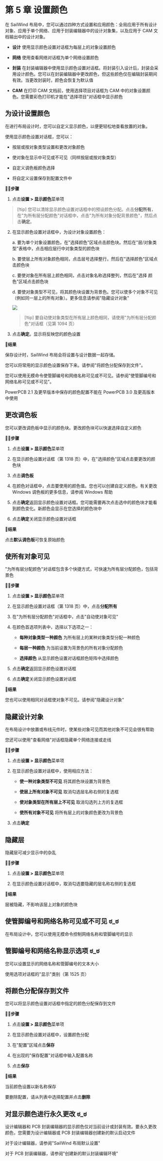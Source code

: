 # 第 5 章 设置颜色

在 SailWind 布局中，您可以通过四种方式设置和应用颜色：全局应用于所有设计对象、应用于单个网络、应用于封装编辑器中的设计对象集，以及应用于 CAM 文档输出中的设计对象。

- **设计** 使用显示颜色设置对话框为每层上的对象设置颜色

- **网络** 使用查看网络对话框为单个网络设置颜色

- **封装** 在封装编辑器中使用显示颜色设置对话框。将封装引入设计后，封装会采用设计颜色。您可以在封装编辑器中更改颜色，但这些颜色仅在编辑封装期间有效。当更改封装时，颜色会恢复为默认值

- **CAM** 在打印 CAM 文档前，使用选择项目对话框为 CAM 中的对象设置颜色。您需要彩色打印机才能在"选择项目"对话框中显示颜色

## 为设计设置颜色

在进行布局设计时，您可以自定义显示颜色，以便更轻松地查看放置的对象。

使用显示颜色设置对话框，您可以：

- 按层或按对象类型设置和更改对象颜色

- 使对象在显示中可见或不可见（同样按层或按对象类型）

- 自定义调色板颜色选择

- 将自定义设置保存到配置文件中

🏃‍♂️‍**步骤**

1. 点击**设置 > 显示颜色**菜单项


> [!tip] 您可以清除显示颜色设置对话框中的预设颜色分配。点击**分配所有**，在"为所有层分配颜色"对话框中，点击"为所有对象分配背景颜色"，然后点击**确定**。

2. 在显示颜色设置对话框中，为设计对象设置颜色：

    a. 要为单个对象设置颜色，在"选择颜色"区域点击颜色块。然后在"层/对象类型"表格中，点击相应层行中对象类型的颜色块

    b. 要使层上所有对象颜色相同，点击层号选择整行，然后在"选择颜色"区域点击颜色块

    c. 要使对象在所有层上颜色相同，点击对象名称选择整列，然后在"选择 颜色"区域点击颜色块

    d. 要使对象类型不可见，将其颜色块设置为背景色。您可以使多个对象不可见（例如同一层上的所有对象）。更多信息请参阅"隐藏设计对象"
    
      ![](/layout/guide/5/_page_1_Picture_12.jpeg)
    
      > [!tip] 要自动使对象类型在所有层上颜色相同，请使用"为所有层分配颜色"对话框（见第 1094 页）
    
3. 点击**确定**。显示将反映您的颜色设置

👀‍**结果**

保存设计时，SailWind 布局会将设置与设计数据一起存储。

您可以将常用的显示颜色设置保存下来。请参阅"将颜色分配保存到文件"。

您可以使用无模命令使管脚编号和网络名称可见或不可见。请参阅"使管脚编号和网络名称可见或不可见"。

PowerPCB 2.1 及更早版本中保存的颜色配置不能在 PowerPCB 3.0 及更高版本中使用

## 更改调色板

您可以更改调色板中显示的颜色块。更改颜色块可以快速选择自定义颜色

🏃‍♂️‍**步骤**

1. 点击**设置 > 显示颜色**菜单项

2. 在显示颜色设置对话框（第 1318 页）中，在"选择颜色"区域点击要更改的颜色块

3. 点击**调色板**

4. 在颜色对话框中，点击要使用的颜色值。您也可以创建自定义颜色。有关更改 Windows 调色板的更多信息，请参阅 Windows 帮助

5. 点击**确定**返回显示颜色设置对话框。您可能需要再次点击选中的颜色块才能看到颜色变化。新颜色会显示在您选择的颜色块中

6. 点击**确定**关闭显示颜色设置对话框

👀‍**结果**

点击**默认调色板**可恢复原始颜色

## 使所有对象可见

"为所有层分配颜色"对话框包含多个快捷方式，可快速为所有层分配颜色，包括背景色

🏃‍♂️‍**步骤**

1. 点击**设置 > 显示颜色**菜单项

2. 在显示颜色设置对话框（第 1318 页）中，点击**分配所有**

3. 在"为所有层分配颜色"对话框中，点击"自动使对象可见"

4. 在颜色首选项列表中，选择以下选项之一：

    - **每种对象类型一种颜色** 为所有层上的某种对象类型分配一种颜色

    - **每层一种颜色** 为当前设置为背景色的所有对象分配颜色

    - **选择颜色** 从显示颜色设置对话框颜色矩阵中选择颜色

5. 点击**确定**返回显示颜色设置对话框

6. 点击**确定**关闭显示颜色设置对话框

👀‍**结果**

您也可以使用相同对话框使对象不可见。请参阅"隐藏设计对象"

## 隐藏设计对象

在布局设计中放置或布线元件时，使某些对象可见而其他对象不可见会很有帮助

您还可以使用"查看网络"对话框隐藏单个网络连接或走线

🏃‍♂️‍**步骤**

1. 点击**设置 > 显示颜色**菜单项

2. 在显示颜色设置对话框中，使用相应方法：

    - **使一种对象类型不可见** 将其颜色块设置为背景色

    - **使层上所有对象不可见** 取消勾选层名称右侧的复选框

    - **使对象类型在所有层上不可见** 取消勾选列上方的复选框

    - **使所有对象不可见** 将所有层上的对象颜色更改为背景色

3. 点击**确定**

## 隐藏层

隐藏层可减少显示中的杂乱


🏃‍♂️‍**步骤**

1. 点击**设置 > 显示颜色**菜单项

2. 在显示颜色设置对话框中，取消勾选要隐藏的层名称右侧的复选框

👀‍**结果**

层被隐藏，不影响该层上对象的颜色块

## 使管脚编号和网络名称可见或不可见 ಠ_ಠ

在布局设计中，您可以使用无模命令控制网络名称和管脚编号的显示

## 管脚编号和网络名称显示选项 ಠ_ಠ

您可以设置显示的网络名称和管脚编号的文本大小

使用选项对话框的"显示"类别（第 1525 页）

## 将颜色分配保存到文件

您可以将显示颜色设置对话框中指定的颜色分配保存到文件

🏃‍♂️‍**步骤**

1. 点击**设置 > 显示颜色**菜单项

2. 在显示颜色设置对话框中，设置颜色分配

3. 在"配置"区域点击**保存**

4. 在出现的"保存配置"对话框中输入配置名称

5. 点击**保存**

👀‍**结果**

当前颜色设置以新名称保存

要删除配置，请从列表中选择配置并点击**删除**

## 对显示颜色进行永久更改 ಠ_ಠ

设计编辑器和 PCB 封装编辑器的显示颜色仅对当前设计或封装有效。要永久更改颜色，您需要为设计编辑器或 PCB 封装编辑器创建新的默认启动文件

对于设计编辑器，请参阅"SailWind 布局默认设置"

对于 PCB 封装编辑器，请参阅"创建新的默认封装编辑环境"